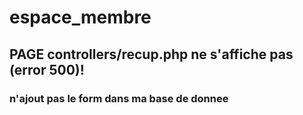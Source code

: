 # espace_membre


## PAGE controllers/recup.php  ne s'affiche pas (error 500)!
### n'ajout pas le form dans ma base de donnee
